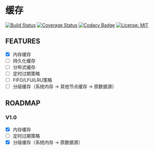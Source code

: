 # 缓存

[![Build Status](https://travis-ci.com/LightweightJava/cache.svg?branch=master)](https://travis-ci.com/LightweightJava/cache)
[![Coverage Status](https://coveralls.io/repos/github/LightweightJava/cache/badge.svg)](https://coveralls.io/github/LightweightJava/cache)
[![Codacy Badge](https://api.codacy.com/project/badge/Grade/8248471e4eb94469b78a3788d2a1d8f4)](https://www.codacy.com/app/WhatAKitty/cache?utm_source=github.com&amp;utm_medium=referral&amp;utm_content=LightweightJava/cache&amp;utm_campaign=Badge_Grade)
[![License: MIT](https://img.shields.io/badge/License-MIT-yellow.svg)](https://opensource.org/licenses/MIT)

## FEATURES

- [x] 内存缓存
- [ ] 持久化缓存
- [ ] 分布式缓存
- [ ] 定时过期策略
- [ ] FIFO/LFU/LRU策略
- [ ] 分级缓存（系统内存 -> 其他节点缓存 -> 原数据源）

## ROADMAP

### V1.0

- [x] 内存缓存
- [ ] 定时过期策略
- [x] 分级缓存（系统内存 -> 原数据源）

